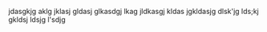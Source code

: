 jdasgkjg aklg jklasj gldasj glkasdgj lkag jldkasgj kldas jgkldasjg dlsk'jg lds;kj gkldsj ldsjg l'sdjg 
